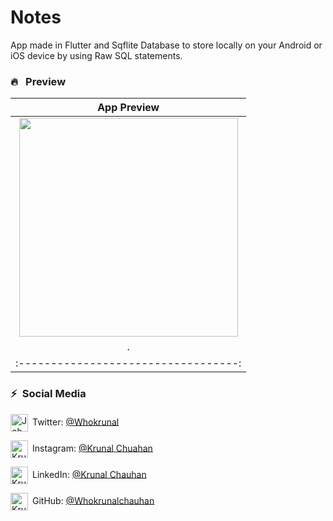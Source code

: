 # Notes

App made in Flutter and  Sqflite Database to store locally on your Android or iOS device by using Raw SQL statements.
### 🔥&ensp; Preview
|              App Preview             |
| :----------------------------------: |
|<img src="preview.gif" width="350"></a>|
|.                                     |
| :----------------------------------: |
### ⚡&ensp;Social Media


[<img align="center" alt="JohannesMilke | Twitter" width="28px" src="https://firebasestorage.googleapis.com/v0/b/web-johannesmilke.appspot.com/o/other%2Fsocial%2Ftwitter.png?alt=media" />](https://twitter.com/Whokrunal)&ensp;Twitter: [@Whokrunal](hhttps://twitter.com/Whokrunal "Twitter Krunal Chuahan")

[<img align="center" alt="Krunal Chuahan | Instagram" width="28px" src="https://firebasestorage.googleapis.com/v0/b/web-johannesmilke.appspot.com/o/other%2Fsocial%2Finstagram.png?alt=media" />](https://instagram.com/kruuunaaal)&ensp;Instagram: [@Krunal Chuahan](https://instagram.com/kruuunaaal "Instagram Krunal Chuahan")



[<img align="center" alt="Krunal Chuahan | LinkedIn" width="28px" src="https://firebasestorage.googleapis.com/v0/b/web-johannesmilke.appspot.com/o/other%2Fsocial%2Flinkedin.png?alt=media" />](https://linkedin.com/in/krunalchuahan)&ensp;LinkedIn: [@Krunal Chauhan](https://www.linkedin.com/in/krunalchauhan/ "LinkedIn Krunal Chauhan")

[<img align="center" alt="Krunal Chuahan | GitHub" width="28px" src="https://firebasestorage.googleapis.com/v0/b/web-johannesmilke.appspot.com/o/other%2Fsocial%2Fgithub.png?alt=media" />](https://github.com/JohannesMilke)&ensp;GitHub: [@Whokrunalchauhan](https://github.com/Whokrunalchauhan "GitHub Krunal Chauhan")




[twitter]: https://twitter.com/Whokrunal
